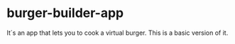 # burger-builder-app
It´s an app that lets you to cook a virtual burger. This is a basic version of it.
